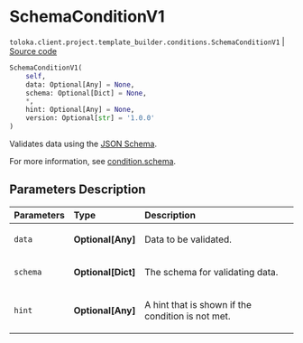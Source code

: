 # SchemaConditionV1
`toloka.client.project.template_builder.conditions.SchemaConditionV1` | [Source code](https://github.com/Toloka/toloka-kit/blob/v1.2.0/src/client/project/template_builder/conditions.py#L227)

```python
SchemaConditionV1(
    self,
    data: Optional[Any] = None,
    schema: Optional[Dict] = None,
    *,
    hint: Optional[Any] = None,
    version: Optional[str] = '1.0.0'
)
```

Validates data using the [JSON Schema](https://json-schema.org/learn/getting-started-step-by-step.html).


For more information, see [condition.schema](https://toloka.ai/docs/template-builder/reference/condition.schema).

## Parameters Description

| Parameters | Type | Description |
| :----------| :----| :-----------|
`data`|**Optional\[Any\]**|<p>Data to be validated.</p>
`schema`|**Optional\[Dict\]**|<p>The schema for validating data.</p>
`hint`|**Optional\[Any\]**|<p>A hint that is shown if the condition is not met.</p>
